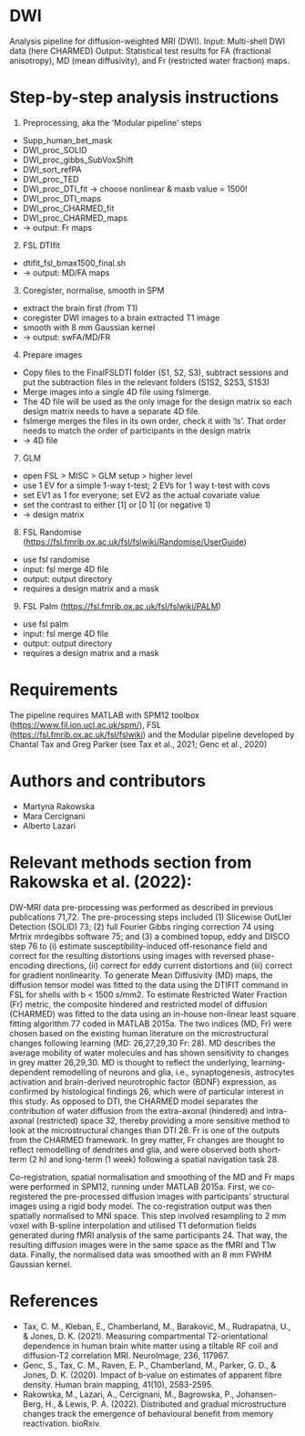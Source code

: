# DWI
Analysis pipeline for diffusion-weighted MRI (DWI). 
Input: Multi-shell DWI data (here CHARMED)
Output: Statistical test results for FA (fractional anisotropy), MD (mean diffusivity), and Fr (restricted water fraction) maps. 

# Step-by-step analysis instructions

1. Preprocessing, aka the 'Modular pipeline' steps
* Supp_human_bet_mask
* DWI_proc_SOLID
* DWI_proc_gibbs_SubVoxShift
* DWI_sort_refPA
* DWI_proc_TED
* DWI_proc_DTI_fit -> choose nonlinear & maxb value = 1500!
* DWI_proc_DTI_maps
* DWI_proc_CHARMED_fit
* DWI_proc_CHARMED_maps
* -> output: Fr maps

2. FSL DTIfit
* dtifit_fsl_bmax1500_final.sh 
* -> output: MD/FA maps

3. Coregister, normalise, smooth in SPM
* extract the brain first (from T1) 
* coregister DWI images to a brain extracted T1 image
* smooth with 8 mm Gaussian kernel
* -> output: swFA/MD/FR

4. Prepare images
* Copy files to the FinalFSLDTI folder (S1, S2, S3), subtract sessions and put the subtraction files in the relevant folders (S1S2, S2S3, S1S3)
* Merge images into a single 4D file using fslmerge.
* The 4D file will be used as the only image for the design matrix so each design matrix needs to have a separate 4D file.
* fslmerge merges the files in its own order, check it with ‘ls’. That order needs to match the order of participants in the design matrix
* -> 4D file

7. GLM
* open FSL > MISC > GLM setup > higher level
* use 1 EV for a simple 1-way t-test; 2 EVs for 1 way t-test with covs
* set EV1 as 1 for everyone; set EV2 as the actual covariate value
* set the contrast to either [1] or [0 1] (or negative 1)
* -> design matrix

8. FSL Randomise (https://fsl.fmrib.ox.ac.uk/fsl/fslwiki/Randomise/UserGuide)
* use fsl randomise
* input: fsl merge 4D file
* output: output directory
* requires a design matrix and a mask

9. FSL Palm (https://fsl.fmrib.ox.ac.uk/fsl/fslwiki/PALM)
* use fsl palm
* input: fsl merge 4D file
* output: output directory
* requires a design matrix and a mask

# Requirements

The pipeline requires MATLAB with SPM12 toolbox (https://www.fil.ion.ucl.ac.uk/spm/), FSL (https://fsl.fmrib.ox.ac.uk/fsl/fslwiki) and the Modular pipeline developed by Chantal Tax and Greg Parker (see Tax et al., 2021; Genc et al., 2020)

# Authors and contributors
* Martyna Rakowska
* Mara Cercignani
* Alberto Lazari

# Relevant methods section from Rakowska et al. (2022):

DW-MRI data pre-processing was performed as described in previous publications 71,72. The pre-processing steps included (1) Slicewise OutLIer Detection (SOLID) 73; (2) full Fourier Gibbs ringing correction 74 using Mrtrix mrdegibbs software 75; and (3) a combined topup, eddy and DISCO step 76 to (i) estimate susceptibility-induced off-resonance field and correct for the resulting distortions using images with reversed phase-encoding directions, (ii) correct for eddy current distortions and (iii) correct for gradient nonlinearity. To generate Mean Diffusivity (MD) maps, the diffusion tensor model was fitted to the data using the DTIFIT command in FSL for shells with b < 1500 s/mm2. To estimate Restricted Water Fraction (Fr) metric, the composite hindered and restricted model of diffusion (CHARMED) was fitted to the data using an in-house non-linear least square fitting algorithm 77 coded in MATLAB 2015a. The two indices (MD, Fr) were chosen based on the existing human literature on the microstructural changes following learning (MD: 26,27,29,30 Fr: 28). MD describes the average mobility of water molecules and has shown sensitivity to changes in grey matter 26,29,30. MD is thought to reflect the underlying, learning-dependent remodelling of neurons and glia, i.e., synaptogenesis, astrocytes activation and brain-derived neurotrophic factor (BDNF) expression, as confirmed by histological findings 26, which were of particular interest in this study. As opposed to DTI, the CHARMED model separates the contribution of water diffusion from the extra-axonal (hindered) and intra-axonal (restricted) space 32, thereby providing a more sensitive method to look at the microstructural changes than DTI 28. Fr is one of the outputs from the CHARMED framework. In grey matter, Fr changes are thought to reflect remodelling of dendrites and glia, and were observed both short-term (2 h) and long-term (1 week) following a spatial navigation task 28.

Co-registration, spatial normalisation and smoothing of the MD and Fr maps were performed in SPM12, running under MATLAB 2015a. First, we co-registered the pre-processed diffusion images with participants’ structural images using a rigid body model. The co-registration output was then spatially normalised to MNI space. This step involved resampling to 2 mm voxel with B-spline interpolation and utilised T1 deformation fields generated during fMRI analysis of the same participants 24. That way, the resulting diffusion images were in the same space as the fMRI and T1w data. Finally, the normalised data was smoothed with an 8 mm FWHM Gaussian kernel.

# References
* Tax, C. M., Kleban, E., Chamberland, M., Baraković, M., Rudrapatna, U., & Jones, D. K. (2021). Measuring compartmental T2-orientational dependence in human brain white matter using a tiltable RF coil and diffusion-T2 correlation MRI. NeuroImage, 236, 117967.
* Genc, S., Tax, C. M., Raven, E. P., Chamberland, M., Parker, G. D., & Jones, D. K. (2020). Impact of b‐value on estimates of apparent fibre density. Human brain mapping, 41(10), 2583-2595.
* Rakowska, M., Lazari, A., Cercignani, M., Bagrowska, P., Johansen-Berg, H., & Lewis, P. A. (2022). Distributed and gradual microstructure changes track the emergence of behavioural benefit from memory reactivation. bioRxiv.
